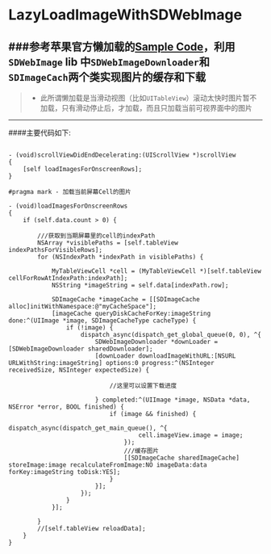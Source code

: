 # LazyLoadImageWithSDWebImage
###参考苹果官方懒加载的[Sample Code](https://developer.apple.com/library/ios/samplecode/LazyTableImages/Introduction/Intro.html#//apple_ref/doc/uid/DTS40009394)，利用`SDWebImage` lib 中`SDWebImageDownloader`和`SDImageCach`两个类实现图片的缓存和下载
----
>* 此所谓懒加载是当滑动视图（比如`UITableView`）滚动太快时图片暂不加载，只有滑动停止后，才加载，而且只加载当前可视界面中的图片

----
####主要代码如下:
```objc

- (void)scrollViewDidEndDecelerating:(UIScrollView *)scrollView
{
    [self loadImagesForOnscreenRows];
}

#pragma mark - 加载当前屏幕Cell的图片

- (void)loadImagesForOnscreenRows
{
    if (self.data.count > 0) {
        
        ///获取到当期屏幕里的cell的indexPath
        NSArray *visiblePaths = [self.tableView indexPathsForVisibleRows];
        for (NSIndexPath *indexPath in visiblePaths) {
            
            MyTableViewCell *cell = (MyTableViewCell *)[self.tableView cellForRowAtIndexPath:indexPath];
            NSString *imageString = self.data[indexPath.row];
            
            SDImageCache *imageCache = [[SDImageCache alloc]initWithNamespace:@"myCacheSpace"];
            [imageCache queryDiskCacheForKey:imageString done:^(UIImage *image, SDImageCacheType cacheType) {
                if (!image) {
                    dispatch_async(dispatch_get_global_queue(0, 0), ^{
                        SDWebImageDownloader *downLoader = [SDWebImageDownloader sharedDownloader];
                        [downLoader downloadImageWithURL:[NSURL URLWithString:imageString] options:0 progress:^(NSInteger receivedSize, NSInteger expectedSize) {
                            
                            //这里可以设置下载进度
                            
                        } completed:^(UIImage *image, NSData *data, NSError *error, BOOL finished) {
                            if (image && finished) {
                                dispatch_async(dispatch_get_main_queue(), ^{
                                    cell.imageView.image = image;
                                });
                                ///缓存图片
                                [[SDImageCache sharedImageCache] storeImage:image recalculateFromImage:NO imageData:data forKey:imageString toDisk:YES];
                            }
                        }];
                    });
                }
            }];
            
        }
        //[self.tableView reloadData];
    }
}

```

